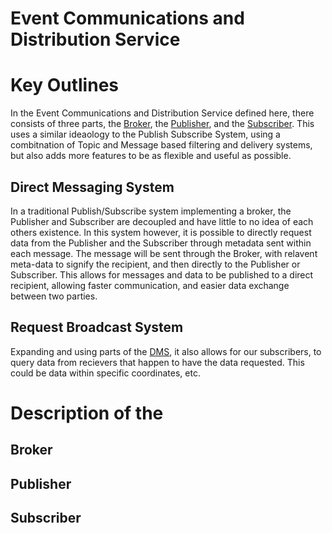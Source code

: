 Event Communications and Distribution Service
=================
# Key Outlines
In the Event Communications and Distribution Service defined here, there consists of three parts, the [Broker](##Bboker), the [Publisher](##publisher), and the [Subscriber](##subscriber).  This uses a similar ideaology to the Publish Subscribe System, using a combitnation of Topic and Message based filtering and delivery systems, but also adds more features to be as flexible and useful as possible.

## Direct Messaging System
In a traditional Publish/Subscribe system implementing a broker, the Publisher and Subscriber are decoupled and have little to no idea of each others existence. In this system however, it is possible to directly request data from the Publisher and the Subscriber through metadata sent within each message. The message will be sent through the Broker, with relavent meta-data to signify the recipient, and then directly to the Publisher or Subscriber. This allows for messages and data to be published to a direct recipient, allowing faster communication, and easier data exchange between two parties.

## Request Broadcast System
Expanding and using parts of the [DMS](###direct-messaging-system), it also allows for our subscribers, to query data from recievers that happen to have the data requested. This could be data within specific coordinates, etc. 

# Description of the 

## Broker

## Publisher

## Subscriber